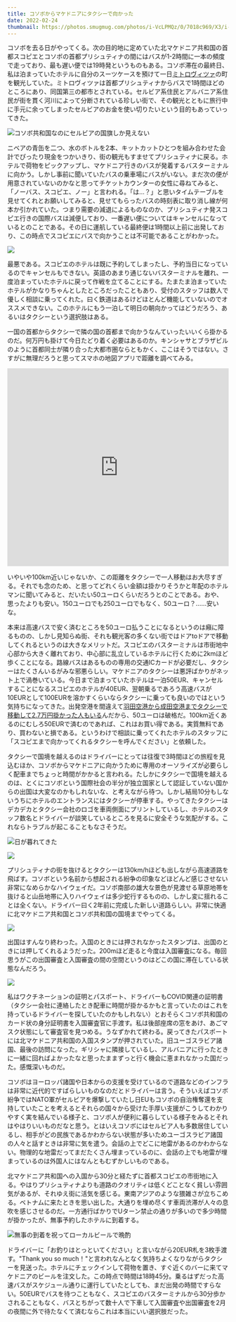 ```yaml
---
title: コソボからマケドニアにタクシーで向かった
date: 2022-02-24
thumbnail: https://photos.smugmug.com/photos/i-VcLPMQz/0/7018c969/X3/i-VcLPMQz-X3.jpg
---
```


コソボを去る日がやってくる。次の目的地に定めていた北マケドニア共和国の首都スコピエとコソボの首都プリシュティナの間にはバスが1-2時間に一本の頻度で走っており、最も遅い便では19時発というものもある。コソボ滞在の最終日、私は泊まっていたホテルに自分のスーツケースを預けて一日[ミトロヴィツァ](https://ja.wikipedia.org/wiki/%E3%83%9F%E3%83%88%E3%83%AD%E3%83%B4%E3%82%A3%E3%83%84%E3%82%A1_(%E3%82%B3%E3%82%BD%E3%83%9C))の町を観光していた。ミトロヴィツァは首都プリシュティナからバスで1時間ほどのところにあり、同国第三の都市とされている。セルビア系住民とアルバニア系住民が街を貫く河川によって分断されている珍しい街で、その観光とともに旅行中に手元に余ってしまったセルビアのお金を使い切りたいという目的もあっていってきた。

![コソボ共和国なのにセルビアの国旗しか見えない](https://photos.smugmug.com/photos/i-3D3hkXK/0/8632d11d/X3/i-3D3hkXK-X3.jpg)

ニベアの青缶を二つ、水のボトルを2本、キットカットひとつを組み合わせた会計でぴったり現金をつかいきり、街の観光もすませてプリシュティナに戻る。ホテルで荷物をピックアップし、マケドニア行きのバスが発着するバスターミナルに向かう。しかし事前に聞いていたバスの乗車場にバスがいない。まだ次の便が用意されていないのかなと思ってチケットカウンターの女性に尋ねてみると、「ノーバス、スコピエ、ノー」と言われる。「は…？」と思いタイムテーブルを見せてくれとお願いしてみると、見せてもらったバスの時刻表に取り消し線が何本か引かれていた。つまり需要の減退によるものなのか、プリシュティナ発スコピエ行きの国際バスは減便しており、一番遅い便についてはキャンセルになっているとのことである。その日に運航している最終便は1時間以上前に出発しており、この時点でスコピエにバスで向かうことは不可能であることがわかった。

![](https://photos.smugmug.com/photos/i-gftmsbk/0/1be405c1/X3/i-gftmsbk-X3.jpg)

最悪である。スコピエのホテルは既に予約してしまったし、予約当日になっているのでキャンセルもできない。英語のあまり通じないバスターミナルを離れ、一度泊まっていたホテルに戻って作戦を立てることにする。たまたま泊まっていたホテルがかなりちゃんとしたところだったこともあり、受付のスタッフは数人で優しく相談に乗ってくれた。曰く鉄道はあるけどほとんど機能していないのでオススメできない。このホテルにもう一泊して明日の朝向かってはどうだろう、あるいはタクシーという選択肢はある。

一国の首都からタクシーで隣の国の首都まで向かうなんていったいいくら掛かるのだ。何万円も掛けて今日たどり着く必要はあるのか。キンシャサとブラザビルのように首都同士が隣り合った大都市圏ならともかく、ここはそうではない。さすがに無理だろうと思ってスマホの地図アプリで距離を調べてみる。

<iframe src="https://www.google.com/maps/embed?pb=!1m28!1m12!1m3!1d377546.98046954384!2d20.991565786537482!3d42.330032787026816!2m3!1f0!2f0!3f0!3m2!1i1024!2i768!4f13.1!4m13!3e0!4m5!1s0x13549ee605110927%3A0x9365bfdf385eb95a!2sPristina!3m2!1d42.6629138!2d21.1655028!4m5!1s0x135415a58c9aa2a5%3A0xb2ed88c260872020!2sSkopje!3m2!1d41.998129399999996!2d21.4254355!5e0!3m2!1sen!2smk!4v1645717692955!5m2!1sen!2smk" width="100%" height="450" style="border:0;" allowfullscreen="" loading="lazy"></iframe>

いやいや100km近いじゃないか、この距離をタクシーで一人移動はお大尽すぎる。それでも念のため、と思ってどれくらい金額は掛かりそうかと年配のホテルマンに聞いてみると、だいたい50ユーロくらいだろうとのことである。おや、思ったよりも安い。150ユーロでも250ユーロでもなく、50ユーロ？……安いな。

本来は高速バスで安く済むところを50ユーロ払うことになるというのは癪に障るものの、しかし見知らぬ街、それも観光客の多くない街ではドアtoドアで移動してくれるというのは大きなメリットだ。スコピエのバスターミナルは市街地中心部から大きく離れており、中心部に乱立しているホテルに行くために2kmほど歩くことになる。路線バスはあるものの専用の交通ICカードが必要だし、タクシーはたくさんいるがみな邪悪らしい。マケドニアのタクシーは悪評ばかりがネット上で渦巻いている。今日まで泊まっていたホテルは一泊50EUR、キャンセルすることになるスコピエのホテルが40EUR、翌朝乗るであろう高速バスが10EURとして100EURを溶かすくらいならタクシーに乗っても良いのではという気持ちになってきた。出発空港を間違えて[羽田空港から成田空港までタクシーで移動して2.7万円掛かった人もいる](https://note.com/yurikure/n/n5bd0499da700)んだから、50ユーロは破格だ。100km近くあるのにむしろ50EURで済むのであれば、これはお買い得である。実質無料であり、買わないと損である。というわけで相談に乗ってくれたホテルのスタッフに「スコピエまで向かってくれるタクシーを呼んでください」と依頼した。

タクシーで国境を越えるのはドライバーにとっては往復で3時間ほどの旅程を見込むほか、コソボからマケドニアに向かうために専用のオーソライズが必要らしく配車までちょっと時間がかかると言われる。たしかにタクシーで国境を越えるのは、とくにコソボという国際社会の半分が独立国家として認証していない国からの出国は大変なのかもしれないな、と考えながら待つ。しかし結局10分もしないうちにホテルのエントランスにはタクシーが停車する。やってきたタクシーはデカデカとタクシー会社のロゴを車両側面にプリントしているし、ホテルのスタッフ数名とドライバーが談笑しているところを見るに安全そうな気配がする。これならトラブルが起こることもなさそうだ。

![日が暮れてきた](https://photos.smugmug.com/photos/i-bM59tGP/0/09843443/X3/i-bM59tGP-X3.jpg)

![](https://photos.smugmug.com/photos/i-VcLPMQz/0/7018c969/X3/i-VcLPMQz-X3.jpg)

プリシュティナの街を抜けるとタクシーは130km/hほども出しながら高速道路を飛ばす。コソボという名前から想起される紛争の印象などほどんど感じさせない非常になめらかなハイウェイだ。コソボ南部の雄大な景色が見渡せる草原地帯を抜けると山岳地帯に入りハイウェイは多少蛇行するものの、しかし変に揺れることは全くない。ドライバー曰く2年前に完成した新しい道路らしい。非常に快適に北マケドニア共和国とコソボ共和国の国境までやってくる。

![](https://photos.smugmug.com/photos/i-KsK9j5z/0/7bfd490d/X3/i-KsK9j5z-X3.jpg)

出国はすんなり終わった。入国のときには押されなかったスタンプは、出国のときには押してくれるようだった。200mほど走ると今度は入国審査になる。毎回思うがこの出国審査と入国審査の間の空間というのはどこの国に滞在している状態なんだろう。

![](https://photos.smugmug.com/photos/i-RqQgFnD/0/bfd08ee2/X3/i-RqQgFnD-X3.jpg)

私はワクチネーションの証明とパスポート、ドライバーもCOVID関連の証明書（タクシー会社に連絡したとき配車に時間が掛かるかもと言っていたのはこれを持っているドライバーを探していたのかもしれない）とおそらくコソボ共和国のカード状の身分証明書を入国審査官に手渡す。私は後部座席の窓をあけ、あごマスク状態にして審査官を見つめる。うなずかれて終わる。戻ってきたパスポートには北マケドニア共和国の入国スタンプが押されていた。旧ユーゴスラビア諸国、最後の訪問になった。ギリシャに隣接しているし、アルバニアに行ったときに一緒に回ればよかったなと思ったままずっと行く機会に恵まれなかった国だった。感慨深いものだ。

コソボはヨーロッパ諸国や日本からの支援を受けているので道路などのインフラは非常に近代的ですばらしいものなのだとドライバーは言う。そういえばコソボ紛争ではNATO軍がセルビアを爆撃していたし日EUもコソボの自治権奪還を支持していたことを考えるとそれらの国々から受けた手厚い支援がこうしてわかりやすく実を結んでいる様子と、コソボ人が便利に暮らしている様子をみるとそれはやはりいいものだなと思う。とはいえコソボにはセルビア人も多数居住しているし、相手がどの民族であるかわからない状態が多いためユーゴスラビア諸国の人々と話すときは非常に気を遣う。会話の上でどこに地雷があるのかわからない。物理的な地雷だってまだたくさん埋まっているのに、会話の上でも地雷が埋まっているのは外国人にはなんともむずかしいものである。

北マケドニア共和国への入国から30分と経たずに首都スコピエの市街地に入る。やはりプリシュティナよりも道路のクオリティは低くどことなく貧しい雰囲気があるが、それゆえ街に活気を感じる。東南アジアのような猥雑さが立ちこめる。ベトナムに来たときを思い出した。大通りを埋め尽くす車両渋滞が人々の息吹を感じさせるのだ。一方通行ばかりでUターン禁止の通りが多いので多少時間が掛かったが、無事予約したホテルに到着する。

![無事の到着を祝ってローカルビールで晩酌](https://photos.smugmug.com/photos/i-kscNvZ9/0/c82ada1b/X3/i-kscNvZ9-X3.jpg)

ドライバーに「お釣りはとっといてください」と言いながら20EUR札を3枚手渡す。"Thank you so much！"と言われなんとなく気持ちよくなりながらタクシーを見送った。ホテルにチェックインして荷物を置き、すぐ近くのバーに来てマケドニアのビールを注文した。この時点で時間は18時45分。乗るはずだった高速バスがスケジュール通りに運行していたとしても、まだ出発の時間ですらない。50EURでバスを待つこともなく、スコピエのバスターミナルから30分歩かされることもなく、バスとちがって数十人で下車して入国審査や出国審査を2月の夜間に外で待たなくて済むならこれは本当にいい選択肢だった。
